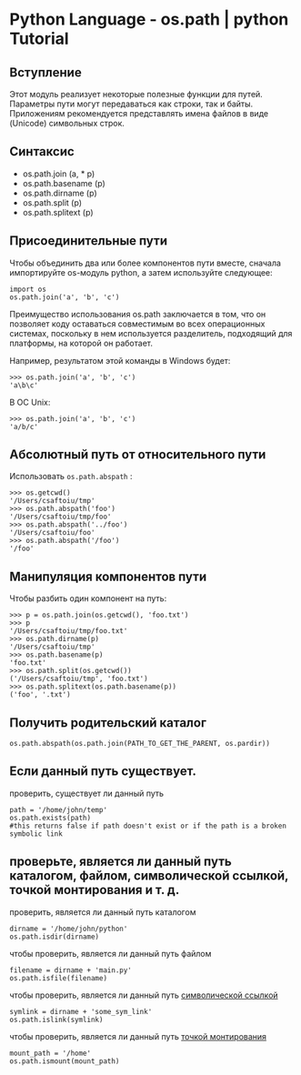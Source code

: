 # Python Language - os.path \| python Tutorial

## Вступление <a id="----------"></a>

 Этот модуль реализует некоторые полезные функции для путей. Параметры пути могут передаваться как строки, так и байты. Приложениям рекомендуется представлять имена файлов в виде \(Unicode\) символьных строк.

## Синтаксис <a id="---------"></a>

*  os.path.join \(a, \* p\)
*  os.path.basename \(р\)
*  os.path.dirname \(р\)
*  os.path.split \(р\)
*  os.path.splitext \(р\)

## Присоединительные пути <a id="----------------------"></a>

 Чтобы объединить два или более компонентов пути вместе, сначала импортируйте os-модуль python, а затем используйте следующее:

```text
import os
os.path.join('a', 'b', 'c')
```

 Преимущество использования os.path заключается в том, что он позволяет коду оставаться совместимым во всех операционных системах, поскольку в нем используется разделитель, подходящий для платформы, на которой он работает.

 Например, результатом этой команды в Windows будет:

```text
>>> os.path.join('a', 'b', 'c')
'a\b\c'
```

 В ОС Unix:

```text
>>> os.path.join('a', 'b', 'c')
'a/b/c'
```

## Абсолютный путь от относительного пути <a id="--------------------------------------"></a>

 Использовать `os.path.abspath` :

```text
>>> os.getcwd()
'/Users/csaftoiu/tmp'
>>> os.path.abspath('foo')
'/Users/csaftoiu/tmp/foo'
>>> os.path.abspath('../foo')
'/Users/csaftoiu/foo'
>>> os.path.abspath('/foo')
'/foo'
```

## Манипуляция компонентов пути <a id="----------------------------"></a>

 Чтобы разбить один компонент на путь:

```text
>>> p = os.path.join(os.getcwd(), 'foo.txt')
>>> p
'/Users/csaftoiu/tmp/foo.txt'
>>> os.path.dirname(p)
'/Users/csaftoiu/tmp'
>>> os.path.basename(p)
'foo.txt'
>>> os.path.split(os.getcwd())
('/Users/csaftoiu/tmp', 'foo.txt')
>>> os.path.splitext(os.path.basename(p))
('foo', '.txt')
```

## Получить родительский каталог <a id="-----------------------------"></a>

```text
os.path.abspath(os.path.join(PATH_TO_GET_THE_PARENT, os.pardir))
```

## Если данный путь существует. <a id="----------------------------"></a>

 проверить, существует ли данный путь

```text
path = '/home/john/temp'
os.path.exists(path)
#this returns false if path doesn't exist or if the path is a broken symbolic link
```

## проверьте, является ли данный путь каталогом, файлом, символической ссылкой, точкой монтирования и т. д. <a id="--------------------------------------------------------------------------------------------------------"></a>

 проверить, является ли данный путь каталогом

```text
dirname = '/home/john/python'
os.path.isdir(dirname)
```

 чтобы проверить, является ли данный путь файлом

```text
filename = dirname + 'main.py'
os.path.isfile(filename)
```

 чтобы проверить, является ли данный путь [символической ссылкой](https://en.wikipedia.org/wiki/Symbolic_link)

```text
symlink = dirname + 'some_sym_link'
os.path.islink(symlink)
```

 чтобы проверить, является ли данный путь [точкой монтирования](http://www.linuxtopia.org/online_books/introduction_to_linux/linux_Mount_points.html)

```text
mount_path = '/home'
os.path.ismount(mount_path)
```

